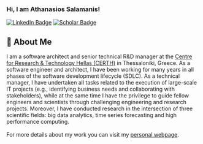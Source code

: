 ### Hi, I am Athanasios Salamanis!
[![LinkedIn Badge](https://img.shields.io/badge/-LinkedIn-c14438?style=plastic-square&logo=linkedin&logoColor=white&color=0077B5)](https://www.linkedin.com/in/athanasios-salamanis)
[![Scholar Badge](https://img.shields.io/badge/-Scholar-c14438?style=plastic-square&logo=google&logoColor=white&color=4285F4)](https://scholar.google.com/citations?user=f7hypjsAAAAJ](https://scholar.google.gr/citations?user=osI-EsIAAAAJ&hl=el&oi=ao))

## 🚀 About Me
I am a software architect and senior technical R&D manager at the [Centre for Research & Technology Hellas (CERTH)](https://www.certh.gr/) in Thessaloniki, Greece. As a software engineer and architect, I have been working for many years in all phases of the software development lifecycle (SDLC). As a technical manager, I have undertaken all tasks related to the execution of large-scale IT projects (e.g., identifying business needs and collaborating with stakeholders), while at the same time I have the privilege to guide fellow engineers and scientists through challenging engineering and research projects. Moreover, I have conducted research in the intersection of three scientific fields: big data analytics, time series forecasting and high performance computing.
\
\
For more details about my work you can visit my [personal webpage](https://www.asalamanis.com/).
